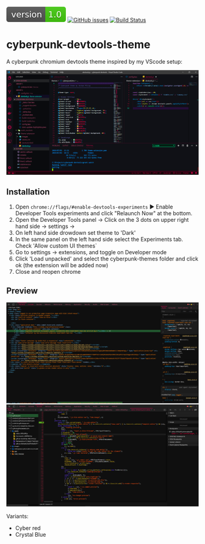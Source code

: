 ![S1](/version.svg "s1")
[![GitHub issues](https://img.shields.io/github/issues/SeshanPillay25/cyberpunk-devtools-theme.svg)](https://github.com/SeshanPillay25/cyberpunk-devtools-theme/issues)
[![Build Status](https://travis-ci.com/username/projectname.svg?branch=master)](https://github.com/SeshanPillay25/cyberpunk-devtools-theme/)
# cyberpunk-devtools-theme
A cyberpunk chromium devtools theme inspired by my VScode setup:

![S1](/vssetup.png "s1")

## Installation

1. Open `chrome://flags/#enable-devtools-experiments` &#9654; Enable Developer Tools experiments and click "Relaunch Now" at the bottom.
2. Open the Developer Tools panel -> Click on the 3 dots on upper right hand side -> settings -> 
3. On left hand side drowdown set theme to 'Dark' 
4. In the same panel on the left hand side select the Experiments tab. Check 'Allow custom UI themes`
5. Go to settings -> extensions, and toggle on Developer mode
6. Click 'Load unpacked' and select the cyberpunk-themes folder and click ok (the extension will be added now)
7. Close and reopen chrome

## Preview
![S2](/elements.png "s2")
![S3](/sources.png "s3")

Variants:
 - Cyber red
 - Crystal Blue

